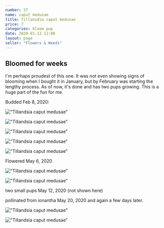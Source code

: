 ```yaml
---
number: 37
name: caput medusae
title: Tillansdia caput medusae
price: 7
categories: bloom pup
date: 2020-01-12 12:00
layout: page
seller: "Flowers & Weeds"
---
```

## Bloomed for weeks

I'm perhaps proudest of this one. It was not even showing signs of blooming when I bought it in January, but by February was starting the lengthy process. As of now, it's done and has two pups growing. This is a huge part of the fun for me.

Budded Feb 8, 2020:

!["Tillandsia caput medusae"](/i/IMG_5950.jpeg "Tillandsia caput medusae")

!["Tillandsia caput medusae"](/i/IMG_6034.jpeg "Tillandsia caput medusae")

!["Tillandsia caput medusae"](/i/IMG_6037.jpeg "Tillandsia caput medusae")

!["Tillandsia caput medusae"](/i/IMG_6081.jpeg "Tillandsia caput medusae")

!["Tillandsia caput medusae"](/i/IMG_6084.jpeg "Tillandsia caput medusae")


Flowered May 6, 2020

!["Tillandsia caput medusae"](/i/IMG_6095.jpeg "Tillandsia caput medusae")

!["Tillandsia caput medusae"](/i/IMG_6100.jpeg "Tillandsia caput medusae")

two small pups May 12, 2020 (not shown here)

pollinated from ionantha May 20, 2020 and again a few days later.

!["Tillandsia caput medusae"](/i/IMG_6205.jpeg "Tillandsia caput medusae")

!["Tillandsia caput medusae"](/i/IMG_7132.jpeg "Tillandsia caput medusae")

